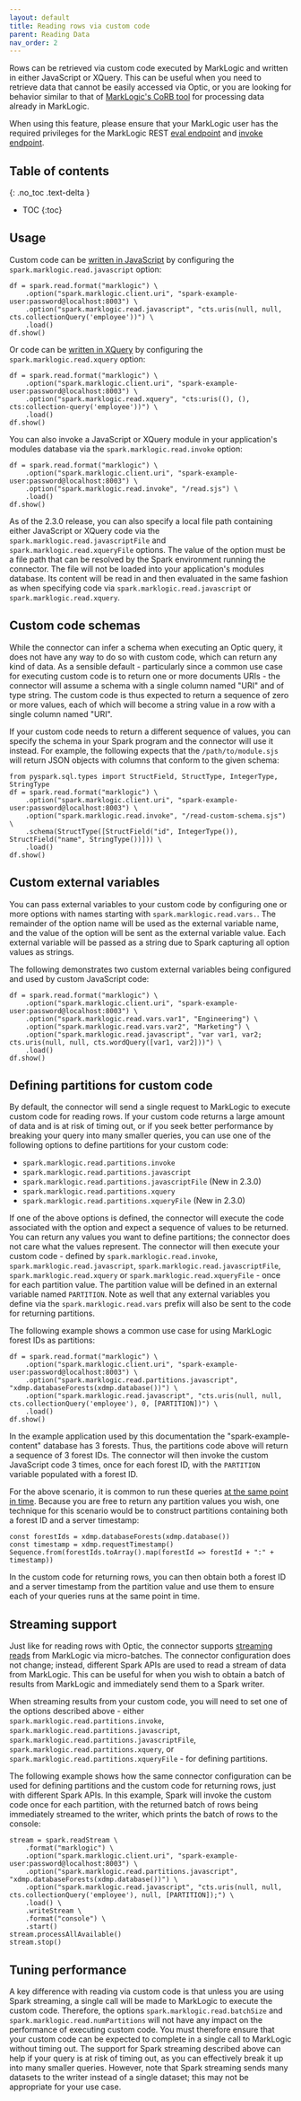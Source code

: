 ```yaml
---
layout: default
title: Reading rows via custom code
parent: Reading Data
nav_order: 2
---
```


Rows can be retrieved via custom code executed by MarkLogic and written in either JavaScript or XQuery. This can be
useful when you need to retrieve data that cannot be easily accessed via Optic, or you are looking for behavior similar
to that of [MarkLogic's CoRB tool](https://github.com/marklogic-community/corb2) for processing data already in
MarkLogic.

When using this feature, please ensure that your MarkLogic user has the required privileges for the
MarkLogic REST [eval endpoint](https://docs.marklogic.com/REST/POST/v1/eval) and
[invoke endpoint](https://docs.marklogic.com/REST/POST/v1/invoke).

## Table of contents
{: .no_toc .text-delta }

- TOC
{:toc}

## Usage

Custom code can be [written in JavaScript](https://docs.marklogic.com/guide/getting-started/javascript) by
configuring the `spark.marklogic.read.javascript` option:

```
df = spark.read.format("marklogic") \
    .option("spark.marklogic.client.uri", "spark-example-user:password@localhost:8003") \
    .option("spark.marklogic.read.javascript", "cts.uris(null, null, cts.collectionQuery('employee'))") \
    .load()
df.show()
```

Or code can be [written in XQuery](https://docs.marklogic.com/guide/getting-started/XQueryTutorial) by configuring the
`spark.marklogic.read.xquery` option:

```
df = spark.read.format("marklogic") \
    .option("spark.marklogic.client.uri", "spark-example-user:password@localhost:8003") \
    .option("spark.marklogic.read.xquery", "cts:uris((), (), cts:collection-query('employee'))") \
    .load()
df.show()
```

You can also invoke a JavaScript or XQuery module in your application's modules database via the
`spark.marklogic.read.invoke` option:

```
df = spark.read.format("marklogic") \
    .option("spark.marklogic.client.uri", "spark-example-user:password@localhost:8003") \
    .option("spark.marklogic.read.invoke", "/read.sjs") \
    .load()
df.show()
```

As of the 2.3.0 release, you can also specify a local file path containing either JavaScript or XQuery code via
the `spark.marklogic.read.javascriptFile` and `spark.marklogic.read.xqueryFile` options. The value of the option 
must be a file path that can be resolved by the Spark environment running the connector. The file will not be loaded
into your application's modules database. Its content will be read in and then evaluated in the same fashion as
when specifying code via `spark.marklogic.read.javascript` or `spark.marklogic.read.xquery`.


## Custom code schemas

While the connector can infer a schema when executing an Optic query, it does not have any way to do so with custom
code, which can return any kind of data. As a sensible default - particularly since a common use case for
executing custom code is to return one or more documents URIs - the connector will assume a schema with a single
column named "URI" and of type string. The custom code is thus expected to return a sequence of zero or more values,
each of which will become a string value in a row with a single column named "URI".

If your custom code needs to return a different sequence of values, you can specify the schema in your Spark program
and the connector will use it instead. For example, the following expects that the `/path/to/module.sjs` will return
JSON objects with columns that conform to the given schema:

```
from pyspark.sql.types import StructField, StructType, IntegerType, StringType
df = spark.read.format("marklogic") \
    .option("spark.marklogic.client.uri", "spark-example-user:password@localhost:8003") \
    .option("spark.marklogic.read.invoke", "/read-custom-schema.sjs") \
    .schema(StructType([StructField("id", IntegerType()), StructField("name", StringType())])) \
    .load()
df.show()
```

## Custom external variables

You can pass external variables to your custom code by configuring one or more options with names starting with
`spark.marklogic.read.vars.`. The remainder of the option name will be used as the external variable name, and the value
of the option will be sent as the external variable value. Each external variable will be passed as a string due to
Spark capturing all option values as strings.

The following demonstrates two custom external variables being configured and used by custom JavaScript code:

```
df = spark.read.format("marklogic") \
    .option("spark.marklogic.client.uri", "spark-example-user:password@localhost:8003") \
    .option("spark.marklogic.read.vars.var1", "Engineering") \
    .option("spark.marklogic.read.vars.var2", "Marketing") \
    .option("spark.marklogic.read.javascript", "var var1, var2; cts.uris(null, null, cts.wordQuery([var1, var2]))") \
    .load()
df.show()
```

## Defining partitions for custom code

By default, the connector will send a single request to MarkLogic to execute custom code for reading rows. If your
custom code returns a large amount of data and is at risk of timing out, or if you seek better performance by breaking
your query into many smaller queries, you can use one of the following options to define partitions for your custom code:

- `spark.marklogic.read.partitions.invoke`
- `spark.marklogic.read.partitions.javascript`
- `spark.marklogic.read.partitions.javascriptFile` (New in 2.3.0)
- `spark.marklogic.read.partitions.xquery`
- `spark.marklogic.read.partitions.xqueryFile` (New in 2.3.0)

If one of the above options is defined, the connector will execute the code associated with the option and expect a
sequence of values to be returned. You can return any values you want to define partitions; the connector does not care
what the values represent. The connector will then execute your custom code - defined by `spark.marklogic.read.invoke`,
`spark.marklogic.read.javascript`, `spark.marklogic.read.javascriptFile`, `spark.marklogic.read.xquery` or 
`spark.marklogic.read.xqueryFile` - once for each partition value. The partition value
will be defined in an external variable named `PARTITION`. Note as well that any external variables you define via the
`spark.marklogic.read.vars` prefix will also be sent to the code for returning partitions.

The following example shows a common use case for using MarkLogic forest IDs as partitions:

```
df = spark.read.format("marklogic") \
    .option("spark.marklogic.client.uri", "spark-example-user:password@localhost:8003") \
    .option("spark.marklogic.read.partitions.javascript", "xdmp.databaseForests(xdmp.database())") \
    .option("spark.marklogic.read.javascript", "cts.uris(null, null, cts.collectionQuery('employee'), 0, [PARTITION])") \
    .load()
df.show()
```

In the example application used by this documentation the "spark-example-content" database has 3 forests. Thus, the
partitions code above will return a sequence of 3 forest IDs. The connector will then invoke the custom
JavaScript code 3 times, once for each forest ID, with the `PARTITION` variable populated with a forest ID.

For the above scenario, it is common to run these queries
[at the same point in time](https://docs.marklogic.com/guide/app-dev/point_in_time). Because you are free to return
any partition values you wish, one technique for this scenario would be to construct partitions containing both a
forest ID and a server timestamp:

```
const forestIds = xdmp.databaseForests(xdmp.database())
const timestamp = xdmp.requestTimestamp()
Sequence.from(forestIds.toArray().map(forestId => forestId + ":" + timestamp))
```

In the custom code for returning rows, you can then obtain both a forest ID and a server timestamp from the partition
value and use them to ensure each of your queries runs at the same point in time.

## Streaming support

Just like for reading rows with Optic, the connector supports
[streaming reads](https://spark.apache.org/docs/latest/structured-streaming-programming-guide.html)
from MarkLogic via micro-batches. The connector configuration does not change; instead, different Spark APIs are used
to read a stream of data from MarkLogic. This can be useful for when you wish to obtain a batch of results from
MarkLogic and immediately send them to a Spark writer.

When streaming results from your custom code, you will need to set one of the options described above - either
`spark.marklogic.read.partitions.invoke`, `spark.marklogic.read.partitions.javascript`,
`spark.marklogic.read.partitions.javascriptFile`, `spark.marklogic.read.partitions.xquery`, or 
`spark.marklogic.read.partitions.xqueryFile` - for defining partitions.

The following example shows how the same connector configuration can be used for defining partitions and the custom
code for returning rows, just with different Spark APIs. In this example, Spark will invoke the custom code once
for each partition, with the returned batch of rows being immediately streamed to the writer, which prints the
batch of rows to the console:

```
stream = spark.readStream \
    .format("marklogic") \
    .option("spark.marklogic.client.uri", "spark-example-user:password@localhost:8003") \
    .option("spark.marklogic.read.partitions.javascript", "xdmp.databaseForests(xdmp.database())") \
    .option("spark.marklogic.read.javascript", "cts.uris(null, null, cts.collectionQuery('employee'), null, [PARTITION]);") \
    .load() \
    .writeStream \
    .format("console") \
    .start()
stream.processAllAvailable()
stream.stop()
```

## Tuning performance

A key difference with reading via custom code is that unless you are using Spark streaming, a single call will be made
to MarkLogic to execute the custom code. Therefore, the options `spark.marklogic.read.batchSize` and
`spark.marklogic.read.numPartitions` will not have any impact on the performance of executing custom code.
You must therefore ensure that your custom code can be expected to complete in a single call to MarkLogic without
timing out. The support for Spark streaming described above can help if your query is at risk of timing out, as you can
effectively break it up into many smaller queries. However, note that Spark streaming sends many datasets to the writer
instead of a single dataset; this may not be appropriate for your use case.
